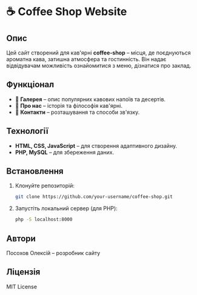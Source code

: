 # ☕ Coffee Shop Website

## Опис
Цей сайт створений для кав'ярні **coffee-shop** – місця, де поєднуються ароматна кава, затишна атмосфера та гостинність. Він надає відвідувачам можливість ознайомитися з меню, дізнатися про заклад.

## Функціонал
- 📖 **Галерея** – опис популярних кавових напоїв та десертів.
- 🏡 **Про нас** – історія та філософія кав'ярні.
- 📍 **Контакти** – розташування та способи зв'язку.


## Технології
- **HTML, CSS, JavaScript** – для створення адаптивного дизайну.
- **PHP, MySQL** – для збереження даних.

## Встановлення
1. Клонуйте репозиторій:
   ```sh
   git clone https://github.com/your-username/coffee-shop.git
   ```
2. Запустіть локальний сервер (для PHP):
   ```sh
   php -S localhost:8000
   ```

## Автори
Посохов Олексій – розробник сайту

## Ліцензія
MIT License
